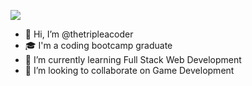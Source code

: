![](https://komarev.com/ghpvc/?username=your-github-username&label=PROFILE+VIEWS)
- 👋 Hi, I’m @thetripleacoder
- 🎓 I'm a coding bootcamp graduate
- 🌱 I’m currently learning Full Stack Web Development
- 💞️ I’m looking to collaborate on Game Development



<!-- [![Anurag's GitHub stats](https://github-readme-stats.vercel.app/api?username=thetripleacoder)](https://github.com/anuraghazra/github-readme-stats) -->

<!-- [![Top Langs](https://github-readme-stats.vercel.app/api/top-langs/?username=thetripleacoder&layout=compact)](https://github.com/anuraghazra/github-readme-stats) -->

<!---
thetripleacoder/thetripleacoder is a ✨ special ✨ repository because its `README.md` (this file) appears on your GitHub profile.
You can click the Preview link to take a look at your changes.
--->
